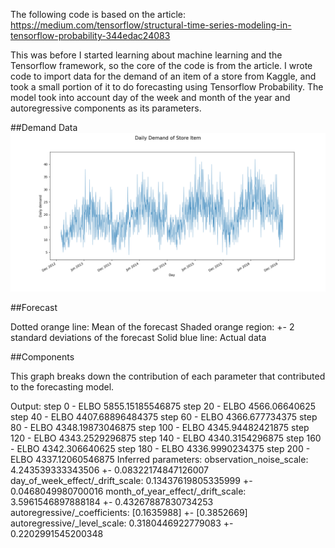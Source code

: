 The following code is based on the article: https://medium.com/tensorflow/structural-time-series-modeling-in-tensorflow-probability-344edac24083

This was before I started learning about machine learning and the Tensorflow framework, so the core of the code is from the article.  I wrote code to import data for the demand of an item of a store from Kaggle, and took a small portion of it to do forecasting using Tensorflow Probability.  The model took into account day of the week and month of the year and autoregressive components as its parameters.


##Demand Data
![Demand Data](/Diagrams/Data_Graph.png?raw=true "Demand Data")

##Forecast



Dotted orange line: Mean of the forecast
Shaded orange region: +- 2 standard deviations of the forecast
Solid blue line: Actual data


##Components


This graph breaks down the contribution of each parameter that contributed to the forecasting model.

Output:
step 0 - ELBO 5855.15185546875
step 20 - ELBO 4566.06640625
step 40 - ELBO 4407.68896484375
step 60 - ELBO 4366.677734375
step 80 - ELBO 4348.19873046875
step 100 - ELBO 4345.94482421875
step 120 - ELBO 4343.2529296875
step 140 - ELBO 4340.3154296875
step 160 - ELBO 4342.306640625
step 180 - ELBO 4336.9990234375
step 200 - ELBO 4337.12060546875
Inferred parameters:
observation_noise_scale: 4.243539333343506 +- 0.08322174847126007
day_of_week_effect/_drift_scale: 0.13437619805335999 +- 0.0468049980700016
month_of_year_effect/_drift_scale: 3.5961546897888184 +- 0.43267887830734253
autoregressive/_coefficients: [0.1635988] +- [0.3852669]
autoregressive/_level_scale: 0.3180446922779083 +- 0.2202991545200348


